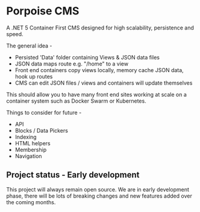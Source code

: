 # Porpoise CMS

A .NET 5 Container First CMS designed for high scalability, persistence and speed.

The general idea - 
* Persisted 'Data' folder containing Views & JSON data files
* JSON data maps route e.g. "/home" to a view
* Front end containers copy views locally, memory cache JSON data, hook up routes
* CMS can edit JSON files / views and containers will update themselves

This should allow you to have many front end sites working at scale on a container system such as Docker Swarm or Kubernetes.

Things to consider for future - 
* API
* Blocks / Data Pickers
* Indexing
* HTML helpers
* Membership
* Navigation

## Project status - Early development

This project will always remain open source.
We are in early development phase, there will be lots of breaking changes and new features added over the coming months.
